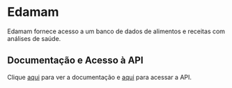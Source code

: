 # Edamam

Edamam fornece acesso a um banco de dados de alimentos e receitas com análises de saúde.

## Documentação e Acesso à API

Clique [aqui](https://www.edamam.com) para ver a documentação e [aqui](https://api.edamam.com/api) para acessar a API.